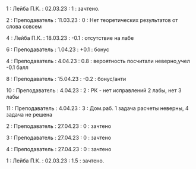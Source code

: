 1 : Лейба П.К. : 02.03.23 : 1 : зачтено.

2 : Преподаватель : 11.03.23 : 0 : Нет теоретических результатов от слова совсем

4 : Лейба П.К. : 18.03.23 : -0.1 : отсутствие на лабе

6 : Преподаватель : 1.04.23 : +0.1 : бонус

4 : Преподаватель : 4.04.23 : 0.8 : вероятность посчитали неверно,учел -0.1 балл

8 : Преподаватель : 15.04.23 : -0.2 : бонус/анти

10 : Преподаватель : 4.04.23 : 2 : РК - нет исправлений 2 лабы, нет 3 лабы

11 : Преподаватель : 4.04.23 : 3 : Дом.раб. 1 задача расчеты неверны, 4 задача не решена

2 : Преподаватель : 27.04.23 : 0 : зачтено

3 : Преподаватель : 27.04.23 : 0 : зачтено

4 : Преподаватель : 27.04.23 : 0 : зачтено

1 : Лейба П.К. : 02.03.23 : 1.5 : зачтено.
